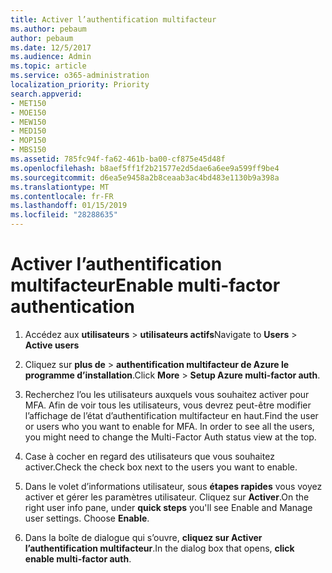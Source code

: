 ```yaml
---
title: Activer l’authentification multifacteur
ms.author: pebaum
author: pebaum
ms.date: 12/5/2017
ms.audience: Admin
ms.topic: article
ms.service: o365-administration
localization_priority: Priority
search.appverid:
- MET150
- MOE150
- MEW150
- MED150
- MOP150
- MBS150
ms.assetid: 785fc94f-fa62-461b-ba00-cf875e45d48f
ms.openlocfilehash: b8aef5ff1f2b21577e2d5dae6a6ee9a599ff9be4
ms.sourcegitcommit: d6ea5e9458a2b8ceaab3ac4bd483e1130b9a398a
ms.translationtype: MT
ms.contentlocale: fr-FR
ms.lasthandoff: 01/15/2019
ms.locfileid: "28288635"
---
```

# <a name="enable-multi-factor-authentication"></a><span data-ttu-id="daa55-102">Activer l’authentification multifacteur</span><span class="sxs-lookup"><span data-stu-id="daa55-102">Enable multi-factor authentication</span></span>

1. <span data-ttu-id="daa55-103">Accédez aux **utilisateurs** \> **utilisateurs actifs**</span><span class="sxs-lookup"><span data-stu-id="daa55-103">Navigate to **Users** \> **Active users**</span></span>
    
2. <span data-ttu-id="daa55-104">Cliquez sur **plus de** \> **authentification multifacteur de Azure le programme d’installation**.</span><span class="sxs-lookup"><span data-stu-id="daa55-104">Click **More** \> **Setup Azure multi-factor auth**.</span></span> 
    
3. <span data-ttu-id="daa55-p101">Recherchez l’ou les utilisateurs auxquels vous souhaitez activer pour MFA. Afin de voir tous les utilisateurs, vous devrez peut-être modifier l’affichage de l’état d’authentification multifacteur en haut.</span><span class="sxs-lookup"><span data-stu-id="daa55-p101">Find the user or users who you want to enable for MFA. In order to see all the users, you might need to change the Multi-Factor Auth status view at the top.</span></span>
    
4. <span data-ttu-id="daa55-107">Case à cocher en regard des utilisateurs que vous souhaitez activer.</span><span class="sxs-lookup"><span data-stu-id="daa55-107">Check the check box next to the users you want to enable.</span></span>
    
5.  <span data-ttu-id="daa55-p102">Dans le volet d’informations utilisateur, sous **étapes rapides** vous voyez activer et gérer les paramètres utilisateur. Cliquez sur **Activer**.</span><span class="sxs-lookup"><span data-stu-id="daa55-p102">On the right user info pane, under **quick steps** you'll see Enable and Manage user settings. Choose **Enable**.</span></span> 
    
6. <span data-ttu-id="daa55-110">Dans la boîte de dialogue qui s’ouvre, **cliquez sur Activer l’authentification multifacteur**.</span><span class="sxs-lookup"><span data-stu-id="daa55-110">In the dialog box that opens, **click enable multi-factor auth**.</span></span> 
    

